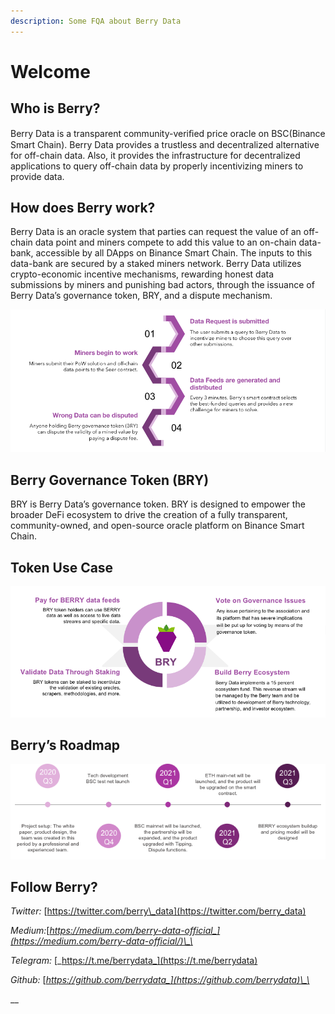 ```yaml
---
description: Some FQA about Berry Data
---
```


# Welcome

## Who is Berry?

Berry Data is a transparent community-veriﬁed price oracle on BSC\(Binance Smart Chain\). Berry Data provides a trustless and decentralized alternative for off-chain data. Also, it provides the infrastructure for decentralized applications to query off-chain data by properly incentivizing miners to provide data.  


## How does Berry work?

Berry Data is an oracle system that parties can request the value of an off-chain data point and miners compete to add this value to an on-chain data-bank, accessible by all DApps on Binance Smart Chain. The inputs to this data-bank are secured by a staked miners network. Berry Data utilizes crypto-economic incentive mechanisms, rewarding honest data submissions by miners and punishing bad actors, through the issuance of Berry Data’s governance token, BRY, and a dispute mechanism.

![](.gitbook/assets/image%20%286%29.png)

## Berry Governance Token \(BRY\)

BRY is Berry Data’s governance token. BRY is designed to empower the broader DeFi ecosystem to drive the creation of a fully transparent, community-owned, and open-source oracle platform on Binance Smart Chain.

## Token Use Case

![](.gitbook/assets/image%20%287%29.png)

## Berry’s Roadmap

![](.gitbook/assets/image%20%282%29.png)

## Follow Berry?

_Twitter:_ [https://twitter.com/berry\_data](https://twitter.com/berry_data)

_Medium:_[_https://medium.com/berry-data-official_](https://medium.com/berry-data-official/)\_\_

_Telegram:_ [_https://t.me/berrydata_](https://t.me/berrydata)

_Github:_ [_https://github.com/berrydata_](https://github.com/berrydata)\_\_

\_\_

